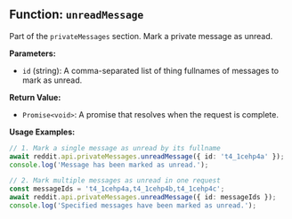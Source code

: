 ## Function: `unreadMessage`

Part of the `privateMessages` section. Mark a private message as unread.

**Parameters:**

- `id` (string): A comma-separated list of thing fullnames of messages to mark as unread.

**Return Value:**

- `Promise<void>`: A promise that resolves when the request is complete.

**Usage Examples:**

```typescript
// 1. Mark a single message as unread by its fullname
await reddit.api.privateMessages.unreadMessage({ id: 't4_1cehp4a' });
console.log('Message has been marked as unread.');
```

```typescript
// 2. Mark multiple messages as unread in one request
const messageIds = 't4_1cehp4a,t4_1cehp4b,t4_1cehp4c';
await reddit.api.privateMessages.unreadMessage({ id: messageIds });
console.log('Specified messages have been marked as unread.');
```
